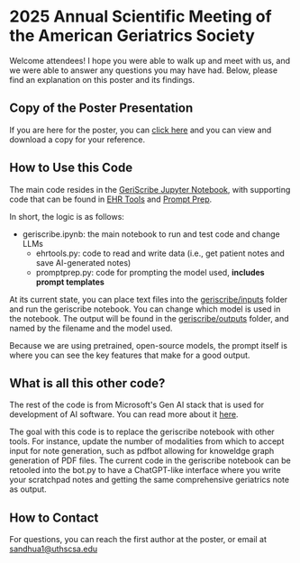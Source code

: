# 2025 Annual Scientific Meeting of the American Geriatrics Society

Welcome attendees! I hope you were able to walk up and meet with us, and we were able to answer any questions you may have had. Below, please find an explanation on this poster and its findings.

## Copy of the Poster Presentation
If you are here for the poster, you can [click here](/AGS%202025%20Conference%20VirtualScribe.pdf) and you can view and download a copy for your reference.

## How to Use this Code

The main code resides in the [GeriScribe Jupyter Notebook](/geriscribe.ipynb), with supporting code that can be found in [EHR Tools](/ehrtools.py) and [Prompt Prep](/promptprep.py).

In short, the logic is as follows:

- geriscribe.ipynb: the main notebook to run and test code and change LLMs
  - ehrtools.py: code to read and write data (i.e., get patient notes and save AI-generated notes)
  - promptprep.py: code for prompting the model used, **includes prompt templates**

At its current state, you can place text files into the [geriscribe/inputs](geriscribe/inputs) folder and run the geriscribe notebook. You can change which model is used in the notebook. The output will be found in the [geriscribe/outputs](geriscribe/outputs) folder, and named by the filename and the model used.

Because we are using pretrained, open-source models, the prompt itself is where you can see the key features that make for a good output.

## What is all this other code?

The rest of the code is from Microsoft's Gen AI stack that is used for development of AI software. You can read more about it [here](https://github.com/docker/genai-stack).

The goal with this code is to replace the geriscribe notebook with other tools. For instance, update the number of modalities from which to accept input for note generation, such as pdfbot allowing for knoweldge graph generation of PDF files. The current code in the geriscribe notebook can be retooled into the bot.py to have a ChatGPT-like interface where you write your scratchpad notes and getting the same comprehensive geriatrics note as output.

## How to Contact

For questions, you can reach the first author at the poster, or email at sandhua1@uthscsa.edu
